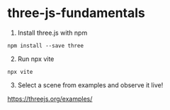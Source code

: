 # three-js-fundamentals

1. Install three.js with npm

```npm install --save three```

2. Run npx vite

```npx vite```

3. Select a scene from examples and observe it live!

https://threejs.org/examples/